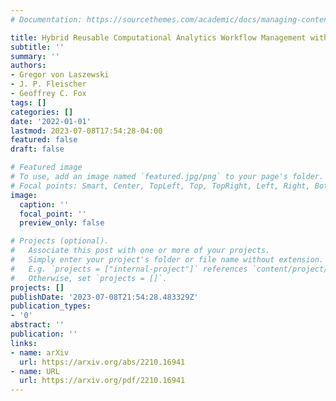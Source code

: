```yaml
---
# Documentation: https://sourcethemes.com/academic/docs/managing-content/

title: Hybrid Reusable Computational Analytics Workflow Management with Cloudmesh
subtitle: ''
summary: ''
authors:
- Gregor von Laszewski
- J. P. Fleischer
- Geoffrey C. Fox
tags: []
categories: []
date: '2022-01-01'
lastmod: 2023-07-08T17:54:28-04:00
featured: false
draft: false

# Featured image
# To use, add an image named `featured.jpg/png` to your page's folder.
# Focal points: Smart, Center, TopLeft, Top, TopRight, Left, Right, BottomLeft, Bottom, BottomRight.
image:
  caption: ''
  focal_point: ''
  preview_only: false

# Projects (optional).
#   Associate this post with one or more of your projects.
#   Simply enter your project's folder or file name without extension.
#   E.g. `projects = ["internal-project"]` references `content/project/deep-learning/index.md`.
#   Otherwise, set `projects = []`.
projects: []
publishDate: '2023-07-08T21:54:28.483329Z'
publication_types:
- '0'
abstract: ''
publication: ''
links:
- name: arXiv
  url: https://arxiv.org/abs/2210.16941
- name: URL
  url: https://arxiv.org/pdf/2210.16941
---
```

